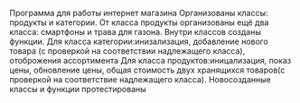 Программа для работы интернет магазина
Организованы классы: продукты и категории. От класса продукты организованы ещё два класса: смартфоны и трава для газона.
Внутри классов созданы функции. Для класса категории:инизализация, добавление нового товара (с проверкой на соответствии надлежащего класса), отоброжения ассортимента
Для класса продуктов:иницализация, показ цены, обновление цены, общая стоимость двух хранящихся товаров(с проверкой на соответствие надлежащего класса).
Новосозданные классы и функции протестированы